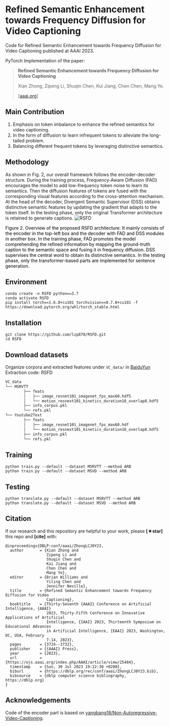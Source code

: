 # Refined Semantic Enhancement towards Frequency Diffusion for Video Captioning
Code for Refined Semantic Enhancement towards Frequency Diffusion for Video Captioning published at AAAI 2023.

PyTorch Implementation of the paper:

> **Refined Semantic Enhancement towards Frequency Diffusion for Video Captioning**
>
> Xian Zhong, Zipeng Li, Shuqin Chen, Kui Jiang, Chen Chen, Mang Ye.
>
> [[aaai.org](https://ojs.aaai.org/index.php/AAAI/article/view/25484)]

## Main Contribution
1. Emphasis on token imbalance to enhance the refined semantics for video captioning.
2. In the form of diffusion to learn infrequent tokens to alleviate the long-tailed problem.
3. Balancing different frequent tokens by leveraging distinctive semantics.

## Methodology
As shown in Fig. 2, our overall framework follows the encoder-decoder structure. During the training process, Frequency-Aware Diffusion (FAD) encourages the model to add low-frequency token noise to learn its semantics. Then the diffusion features of tokens are fused with the corresponding visual features according to the cross-attention mechanism. At the head of the decoder, Divergent Semantic Supervisor (DSS) obtains distinctive semantic features by updating the gradient that adapts to the token itself. In the testing phase, only the original Transformer architecture is retained to generate captions.
<img src="RSFD.png" alt="RSFD" style="zoom:100%;" />
<div style="color:orange;  display: inline-block; color: black; ">Figure 2. Overview of the proposed RSFD architecture. It mainly consists of the encoder in the top-left box and the decoder with FAD and DSS modules in another box. In the training phase, FAD promotes the model comprehending the refined information by mapping the ground-truth caption to the semantic space and fusing it in frequency diffusion. DSS supervises the central word to obtain its distinctive semantics. In the testing phase, only the transformer-based parts are implemented for sentence generation.</div>


## Environment

```
conda create -n RSFD python==3.7
conda activate RSFD
pip install torch==1.6.0+cu101 torchvision==0.7.0+cu101 -f https://download.pytorch.org/whl/torch_stable.html
```

## Installation

```
git clone https://github.com/lzp870/RSFD.git
cd RSFD
```

## Download datasets

Organize corpora and extracted features under `VC_data/` in [BaiduYun](https://pan.baidu.com/s/1CuyAxgYNKnwg4OxRUoPnsA) Extraction code: RSFD
```bash
VC_data
└── MSRVTT
        ├── feats
        │   ├── image_resnet101_imagenet_fps_max60.hdf5
        │   └── motion_resnext101_kinetics_duration16_overlap8.hdf5
        ├── info_corpus.pkl
        └── refs.pkl
└── Youtube2Text
        ├── feats
        │   ├── image_resnet101_imagenet_fps_max60.hdf
        │   └── motion_resnext101_kinetics_duration16_overlap8.hdf5
        ├── info_corpus.pkl
        └── refs.pkl
```

## Training 

```
python train.py --default --dataset MSRVTT --method ARB
python train.py --default --dataset MSVD --method ARB
```

## Testing 
```
python translate.py --default --dataset MSRVTT --method ARB
python translate.py --default --dataset MSVD --method ARB
```


## Citation
If our research and this repository are helpful to your work, please **[★star]** this repo and **[cite]** with:

```
@inproceedings{DBLP:conf/aaai/ZhongLCJ0Y23,
  author       = {Xian Zhong and
                  Zipeng Li and
                  Shuqin Chen and
                  Kui Jiang and
                  Chen Chen and
                  Mang Ye},
  editor       = {Brian Williams and
                  Yiling Chen and
                  Jennifer Neville},
  title        = {Refined Semantic Enhancement towards Frequency Diffusion for Video
                  Captioning},
  booktitle    = {Thirty-Seventh {AAAI} Conference on Artificial Intelligence, {AAAI}
                  2023, Thirty-Fifth Conference on Innovative Applications of Artificial
                  Intelligence, {IAAI} 2023, Thirteenth Symposium on Educational Advances
                  in Artificial Intelligence, {EAAI} 2023, Washington, DC, USA, February
                  7-14, 2023},
  pages        = {3724--3732},
  publisher    = {{AAAI} Press},
  year         = {2023},
  url          = {https://ojs.aaai.org/index.php/AAAI/article/view/25484},
  timestamp    = {Sun, 30 Jul 2023 19:22:30 +0200},
  biburl       = {https://dblp.org/rec/conf/aaai/ZhongLCJ0Y23.bib},
  bibsource    = {dblp computer science bibliography, https://dblp.org}
}
```

## Acknowledgements
Code of the encoder part is based on [yangbang18/Non-Autoregressive-Video-Captioning](https://github.com/yangbang18/Non-Autoregressive-Video-Captioning).
